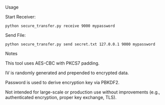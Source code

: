 Usage

Start Receiver:

    python secure_transfer.py receive 9000 mypassword

Send File:

    python secure_transfer.py send secret.txt 127.0.0.1 9000 mypassword

 Notes

   This tool uses AES-CBC with PKCS7 padding.

   IV is randomly generated and prepended to encrypted data.

   Password is used to derive encryption key via PBKDF2.

   Not intended for large-scale or production use without improvements (e.g., authenticated encryption, proper key exchange, TLS).

